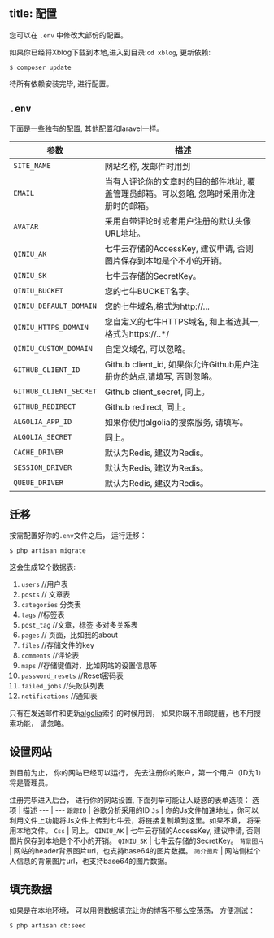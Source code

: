 title: 配置
---
您可以在 `.env` 中修改大部份的配置。

如果你已经将Xblog下载到本地,进入到目录:`cd xblog`, 更新依赖:
```
$ composer update
```
待所有依赖安装完毕, 进行配置。

## `.env`

下面是一些独有的配置, 其他配置和laravel一样。

参数 | 描述
--- | ---
`SITE_NAME` | 网站名称, 发邮件时用到
`EMAIL` | 当有人评论你的文章时的目的邮件地址, 覆盖管理员邮箱。可以忽略, 忽略时采用你注册时的邮箱。
`AVATAR` | 采用自带评论时或者用户注册的默认头像URL地址。
`QINIU_AK` | 七牛云存储的AccessKey, 建议申请, 否则图片保存到本地是个不小的开销。
`QINIU_SK` | 七牛云存储的SecretKey。
`QINIU_BUCKET` | 您的七牛BUCKET名字。
`QINIU_DEFAULT_DOMAIN` | 您的七牛域名,格式为http://*.*.*.*
`QINIU_HTTPS_DOMAIN` | 您自定义的七牛HTTPS域名, 和上者选其一, 格式为https://*.*.*/
`QINIU_CUSTOM_DOMAIN` | 自定义域名, 可以忽略。
`GITHUB_CLIENT_ID` | Github client_id, 如果你允许Github用户注册你的站点,请填写, 否则忽略。
`GITHUB_CLIENT_SECRET` | Github client_secret, 同上。
`GITHUB_REDIRECT` | Github redirect, 同上。
`ALGOLIA_APP_ID` | 如果你使用algolia的搜索服务, 请填写。
`ALGOLIA_SECRET` | 同上。
 `CACHE_DRIVER` | 默认为Redis, 建议为Redis。
 `SESSION_DRIVER` | 默认为Redis, 建议为Redis。
 `QUEUE_DRIVER` | 默认为Redis, 建议为Redis。
    

## 迁移

按需配置好你的`.env`文件之后， 运行迁移：
```
$ php artisan migrate
```
这会生成12个数据表:

1.  `users`   //用户表
2.  `posts`  // 文章表
3.  `categories`  分类表
4.  `tags`  //标签表
5.  `post_tag`  //文章，标签 多对多关系表
6.  `pages`  // 页面，比如我的about
7.  `files` //存储文件的key
8.  `comments`  //评论表
9.  `maps`   //存储键值对，比如网站的设置信息等
10.  `password_resets`   //Reset密码表
11.  `failed_jobs`   //失败队列表
12.  `notifications`   //通知表


只有在发送邮件和更新[algolia](https://www.algolia.com/)索引的时候用到， 如果你既不用邮提醒，也不用搜索功能， 请忽略。

## 设置网站

到目前为止， 你的网站已经可以运行， 先去注册你的账户，第一个用户（ID为1）将是管理员。

注册完毕进入后台， 进行你的网站设置, 下面列举可能让人疑惑的表单选项：
选项 | 描述
--- | ---
`跟踪ID` | 谷歌分析采用的ID
`Js` | 你的Js文件加速地址，你可以利用文件上功能将Js文件上传到七牛云，将链接复制填到这里。如果不填， 将采用本地文件。
`Css` | 同上。
`QINIU_AK` | 七牛云存储的AccessKey, 建议申请, 否则图片保存到本地是个不小的开销。
`QINIU_SK` | 七牛云存储的SecretKey。
`背景图片` | 网站的header背景图片url，也支持base64的图片数据。
`简介图片` | 网站侧栏个人信息的背景图片url，也支持base64的图片数据。

## 填充数据

如果是在本地环境， 可以用假数据填充让你的博客不那么空荡荡， 方便测试：
```
$ php artisan db:seed
```